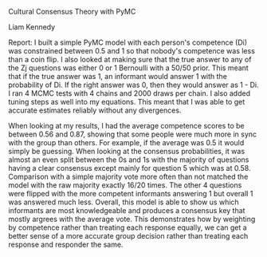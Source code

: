 Cultural Consensus Theory with PyMC

Liam Kennedy





Report:
I built a simple PyMC model with each person's competence (Di) was constrained between 0.5 and 1 so that nobody's competence was less than a coin flip. 
I also looked at making sure that the true answer to any of the Zj questions was either 0 or 1 Bernoulli with a 50/50 prior. This meant that if the true answer was 1, an informant would answer 1 with the probability of Di.
If the right answer was 0, then they would answer as 1 - Di. I ran 4 MCMC tests with 4 chains and 2000 draws per chain. I also added tuning steps as well into my equations. 
This meant that I was able to get accurate estimates reliably without any divergences. 

When looking at my results, I had the average competence scores to be between 0.56 and 0.87, showing that some people were much more in sync with the group than others. 
For example, if the average was 0.5 it would simply be guessing. 
When looking at the consensus probabilities, it was almost an even split between the 0s and 1s with the majority of questions having a clear consensus except mainly for question 5 which was at 0.58.
Comparison with a simple majority vote more often than not matched the model with the raw majority exactly 16/20 times. 
The other 4 questions were flipped with the more competent informants answering 1 but overall 1 was answered much less.
Overall, this model is able to show us which informants are most knowledgeable and produces a consensus key that mostly argrees with the average vote. 
This demonstrates how by weighting by competence rather than treating each response equally, we can get a better sense of a more accurate group decision rather than treating each response and responder the same.
